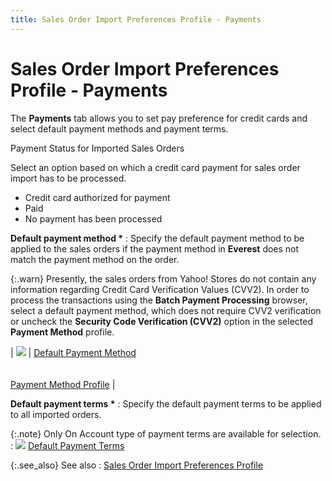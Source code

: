 ```yaml
---
title: Sales Order Import Preferences Profile - Payments
---
```


# Sales Order Import Preferences Profile - Payments


The **Payments** tab allows you  to set pay preference for credit cards and select default payment methods  and payment terms.


Payment Status for Imported Sales Orders


Select an option based on which a credit card payment for sales order  import has to be processed.

- Credit card  authorized for payment
- Paid
- No payment  has been processed



**Default payment method \***
: Specify the default payment method to be applied  to the sales orders if the payment method in **Everest**  does not match the payment method on the order.


{:.warn}
Presently, the sales orders from Yahoo! Stores  do not contain any information regarding Credit Card Verification Values  (CVV2). In order to process the transactions using the **Batch 
 Payment Processing** browser, select a default payment method, which  does not require CVV2 verification or uncheck the **Security 
 Code Verification (CVV2)** option in the selected **Payment 
 Method** profile.


| ![]({{site.utl_baseurl}}/img/lens.gif) | [Default  Payment Method]({{site.utl_baseurl}}/misc/default_payment_method_sales_order_info_order_import_preferences_details_utility_main_content.html)<br/><br/><br/>[Payment  Method Profile]({{site.sc_chm}}/options/payment-information/payment-methods/set-up-a-payment-method/the_payment_method_profile.html) |



**Default payment terms \***
: Specify the default payment terms to be applied  to all imported orders.


{:.note}
Only On Account type of payment terms are  available for selection.
: ![]({{site.utl_baseurl}}/img/lens.gif) [Default  Payment Terms]({{site.utl_baseurl}}/misc/default_payment_term_sales_order_info_order_import_preferences_details_utility_main_content.html)


{:.see_also}
See also
: [Sales  Order Import Preferences Profile]({{site.utl_baseurl}}/db-utils/so-import/set-prefs/prefs-profile/orders_import_preferences_profile_utility_content.html)
